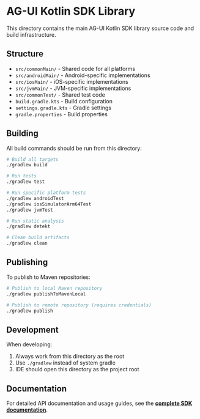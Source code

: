 # AG-UI Kotlin SDK Library

This directory contains the main AG-UI Kotlin SDK library source code and build infrastructure.

## Structure

- `src/commonMain/` - Shared code for all platforms
- `src/androidMain/` - Android-specific implementations
- `src/iosMain/` - iOS-specific implementations
- `src/jvmMain/` - JVM-specific implementations
- `src/commonTest/` - Shared test code
- `build.gradle.kts` - Build configuration
- `settings.gradle.kts` - Gradle settings
- `gradle.properties` - Build properties

## Building

All build commands should be run from this directory:

```bash
# Build all targets
./gradlew build

# Run tests
./gradlew test

# Run specific platform tests
./gradlew androidTest
./gradlew iosSimulatorArm64Test
./gradlew jvmTest

# Run static analysis
./gradlew detekt

# Clean build artifacts
./gradlew clean
```

## Publishing

To publish to Maven repositories:

```bash
# Publish to local Maven repository
./gradlew publishToMavenLocal

# Publish to remote repository (requires credentials)
./gradlew publish
```

## Development

When developing:
1. Always work from this directory as the root
2. Use `./gradlew` instead of system gradle
3. IDE should open this directory as the project root

## Documentation

For detailed API documentation and usage guides, see the **[complete SDK documentation](../../../docs/sdk/kotlin/)**.